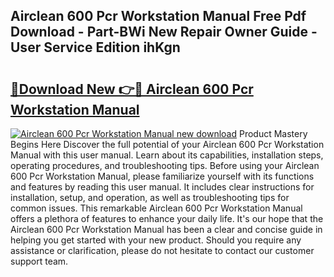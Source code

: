 ## Airclean 600 Pcr Workstation Manual Free Pdf Download - Part-BWi New Repair Owner Guide - User Service Edition ihKgn

# <h2><a href="http://bc31978.oget.top/?id=Airclean+600+Pcr+Workstation+Manual">🔗Download New 👉🔴 Airclean 600 Pcr Workstation Manual</a></h2>

[![Airclean 600 Pcr Workstation Manual new download](https://i.imgur.com/5g1atiW.png)](http://bc31978.oget.top/?id=Airclean+600+Pcr+Workstation+Manual)
Product Mastery Begins Here Discover the full potential of your Airclean 600 Pcr Workstation Manual with this user manual. Learn about its capabilities, installation steps, operating procedures, and troubleshooting tips. Before using your Airclean 600 Pcr Workstation Manual, please familiarize yourself with its functions and features by reading this user manual. It includes clear instructions for installation, setup, and operation, as well as troubleshooting tips for common issues. This remarkable Airclean 600 Pcr Workstation Manual offers a plethora of features to enhance your daily life. It's our hope that the Airclean 600 Pcr Workstation Manual has been a clear and concise guide in helping you get started with your new product. Should you require any assistance or clarification, please do not hesitate to contact our customer support team.
